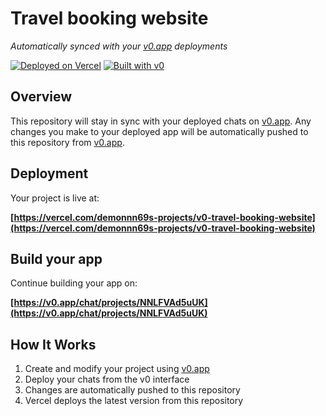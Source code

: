 # Travel booking website

*Automatically synced with your [v0.app](https://v0.app) deployments*

[![Deployed on Vercel](https://img.shields.io/badge/Deployed%20on-Vercel-black?style=for-the-badge&logo=vercel)](https://vercel.com/demonnn69s-projects/v0-travel-booking-website)
[![Built with v0](https://img.shields.io/badge/Built%20with-v0.app-black?style=for-the-badge)](https://v0.app/chat/projects/NNLFVAd5uUK)

## Overview

This repository will stay in sync with your deployed chats on [v0.app](https://v0.app).
Any changes you make to your deployed app will be automatically pushed to this repository from [v0.app](https://v0.app).

## Deployment

Your project is live at:

**[https://vercel.com/demonnn69s-projects/v0-travel-booking-website](https://vercel.com/demonnn69s-projects/v0-travel-booking-website)**

## Build your app

Continue building your app on:

**[https://v0.app/chat/projects/NNLFVAd5uUK](https://v0.app/chat/projects/NNLFVAd5uUK)**

## How It Works

1. Create and modify your project using [v0.app](https://v0.app)
2. Deploy your chats from the v0 interface
3. Changes are automatically pushed to this repository
4. Vercel deploys the latest version from this repository
